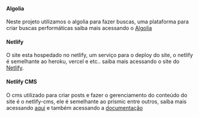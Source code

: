 #### Algolia

Neste projeto utilizamos o algolia para fazer buscas, uma plataforma para criar buscas performáticas saiba mais acessando o [Algolia](https://www.algolia.com/)

#### Netlify

O site esta hospedado no netlify, um serviço para o deploy do site, o netlify é semelhante ao heroku, vercel e etc.. saiba mais acessando o site do [Netlify](netlify.com).

#### Netlify CMS

O cms utilizado para criar posts e fazer o gerenciamento do conteúdo do site é o netlify-cms, ele é semelhante ao prismic entre outros, saiba mais acessando [aqui](https://www.netlifycms.org/) e também acessando a [documentação](https://www.netlifycms.org/docs/add-to-your-site/)
